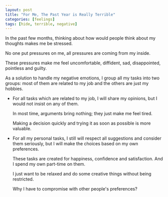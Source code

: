 ```yaml
---
layout: post
title: "For Me, The Past Year is Really Terrible"
categories: [feelings]
tags: [hide, terrible, negative]
---
```


In the past few months, thinking about how would people think about my thoughts makes me be stressed.

No one put pressures on me, all pressures are coming from my inside.

These pressures make me feel uncomfortable, diffident, sad, disappointed, pointless and guilty.

As a solution to handle my negative emotions, I group all my tasks into two groups:
most of them are related to my job and the others are just my hobbies.

- For all tasks which are related to my job, I will share my opinions, but I would not insist on any of them.

  In most time, arguments bring nothing; they just make me feel tired.

  Making a decision quickly and trying it as soon as possible is more valuable.

- For all my personal tasks, I still will respect all suggestions and consider them seriously, but I will make the choices based on my own preferences.

  These tasks are created for happiness, confidence and satisfaction.
  And I spend my own part-time on them.

  I just want to be relaxed and do some creative things without being restricted.

  Why I have to compromise with other people's preferences?
